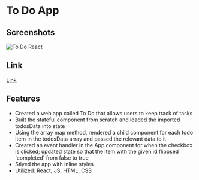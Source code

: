 # To Do App

## Screenshots
![To Do React](https://user-images.githubusercontent.com/55764020/87354281-ebdedd00-c523-11ea-94a7-076c835be71d.JPG)

## Link
[Link](https://robertlee12379.github.io/to_do_react/#/)

## Features

* Created a web app called To Do that allows users to keep track of tasks
* Built the stateful <App /> component from scratch and loaded the imported todosData into state
* Using the array map method, rendered a child component for each todo item in the todosData array and passed the relevant data to it
* Created an event handler in the App component for when the checkbox is clicked; updated state so that the item with the given id flippsed 'completed' from false to true 
* Stlyed the app with inline styles 
* Utilized: React, JS, HTML, CSS
